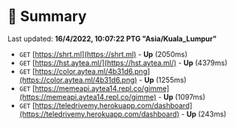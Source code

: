 # 📖 Summary
Last updated: **16/4/2022, 10:07:22 PTG "Asia/Kuala_Lumpur"**

- `GET` [https://shrt.ml](https://shrt.ml) - **Up** (2050ms)
- `GET` [https://hst.aytea.ml/](https://hst.aytea.ml/) - **Up** (4379ms)
- `GET` [https://color.aytea.ml/4b31d6.png](https://color.aytea.ml/4b31d6.png) - **Up** (1255ms)
- `GET` [https://memeapi.aytea14.repl.co/gimme](https://memeapi.aytea14.repl.co/gimme) - **Up** (1097ms)
- `GET` [https://teledrivemy.herokuapp.com/dashboard](https://teledrivemy.herokuapp.com/dashboard) - **Up** (243ms)
